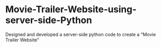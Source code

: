 # Movie-Trailer-Website-using-server-side-Python
Designed and developed a server-side python code to create a "Movie Trailer Website" 

